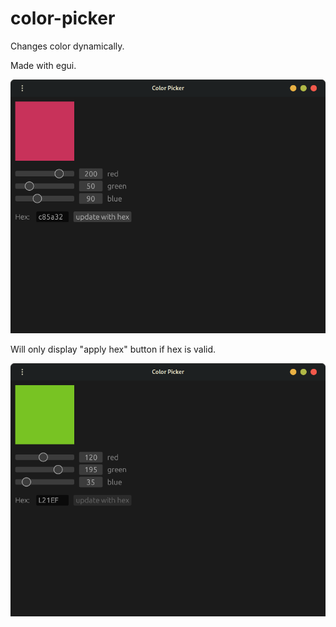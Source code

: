 # color-picker

Changes color dynamically.

Made with egui.

![example screenshot](screenshot.png)

Will only display "apply hex" button if hex is valid.

![hex disabled example screenshot](disabled.png)
